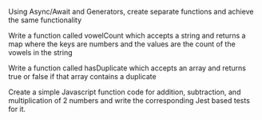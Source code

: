 Using Async/Await and Generators, create separate functions and achieve the same functionality

Write a function called vowelCount which accepts a string and returns a map where the keys are numbers and the values are the count of the vowels in the string

Write a function called hasDuplicate which accepts an array and returns true or false if that array contains a duplicate

Create a simple Javascript function code for addition, subtraction, and multiplication of 2 numbers and write the corresponding Jest based tests for it.
